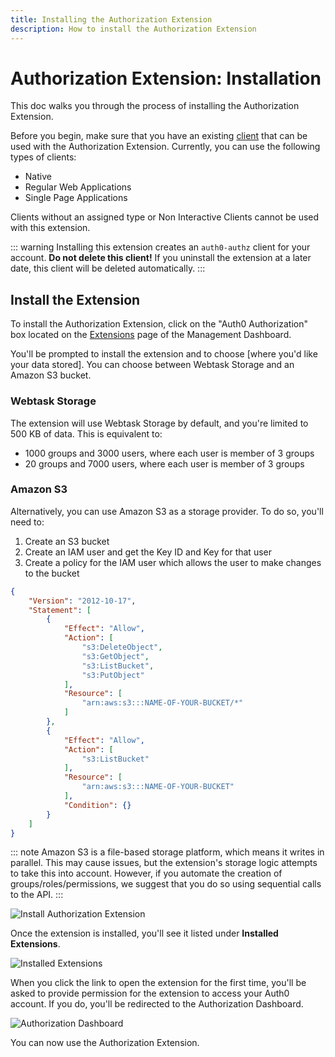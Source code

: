 ```yaml
---
title: Installing the Authorization Extension
description: How to install the Authorization Extension
---
```


# Authorization Extension: Installation

This doc walks you through the process of installing the Authorization Extension.

Before you begin, make sure that you have an existing [client](/client) that can be used with the Authorization Extension. Currently, you can use the following types of clients:

* Native
* Regular Web Applications
* Single Page Applications

Clients without an assigned type or Non Interactive Clients cannot be used with this extension.

::: warning
Installing this extension creates an `auth0-authz` client for your account. **Do not delete this client!** If you uninstall the extension at a later date, this client will be deleted automatically.
:::

## Install the Extension

To install the Authorization Extension, click on the "Auth0 Authorization" box located on the [Extensions](${manage_url}/#/extensions) page of the Management Dashboard. 

You'll be prompted to install the extension and to choose [where you'd like your data stored]. You can choose between Webtask Storage and an Amazon S3 bucket.

### Webtask Storage

The extension will use Webtask Storage by default, and you're limited to 500 KB of data. This is equivalent to:

 - 1000 groups and 3000 users, where each user is member of 3 groups
 - 20 groups and 7000 users, where each user is member of 3 groups

### Amazon S3

Alternatively, you can use Amazon S3 as a storage provider. To do so, you'll need to:

 1. Create an S3 bucket
 2. Create an IAM user and get the Key ID and Key for that user
 3. Create a policy for the IAM user which allows the user to make changes to the bucket

```json
{
    "Version": "2012-10-17",
    "Statement": [
        {
            "Effect": "Allow",
            "Action": [
                "s3:DeleteObject",
                "s3:GetObject",
                "s3:ListBucket",
                "s3:PutObject"
            ],
            "Resource": [
                "arn:aws:s3:::NAME-OF-YOUR-BUCKET/*"
            ]
        },
        {
            "Effect": "Allow",
            "Action": [
                "s3:ListBucket"
            ],
            "Resource": [
                "arn:aws:s3:::NAME-OF-YOUR-BUCKET"
            ],
            "Condition": {}
        }
    ]
}
```

::: note
Amazon S3 is a file-based storage platform, which means it writes in parallel. This may cause issues, but the extension's storage logic attempts to take this into account. However, if you automate the creation of groups/roles/permissions, we suggest that you do so using sequential calls to the API.
:::

![Install Authorization Extension](/media/articles/extensions/authorization/app-install-v2.png)

Once the extension is installed, you'll see it listed under **Installed Extensions**.

![Installed Extensions](/media/articles/extensions/authorization/installed-extensions-v2.png)

When you click the link to open the extension for the first time, you'll be asked to provide permission for the extension to access your Auth0 account. If you do, you'll be redirected to the Authorization Dashboard.

![Authorization Dashboard](/media/articles/extensions/authorization/auth-dashboard-v2.png)

You can now use the Authorization Extension.